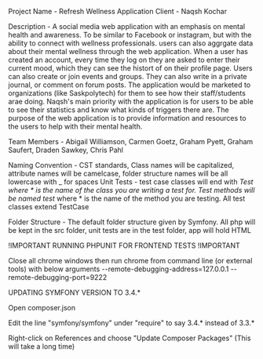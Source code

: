 Project Name - Refresh Wellness Application
Client - Naqsh Kochar

Description - A social media web application with an emphasis on mental health and awareness. To be similar to Facebook or instagram, but with the ability to connect with wellness professionals. users can also aggrgate data about their mental wellness through the web application. When a user has created an account, every time they log on they are asked to enter their current mood, which they can see the histort of on their profile page. Users can also create or join events and groups. They can also write in a private journal, or comment on forum posts. The application would be marketed to organizations (like Saskpolytech) for them to see how their staff/students arae doing. Naqsh's main priority with the application is for users to be able to see their statistics and know what kinds of triggers there are. The purpose of the web application is to provide information and resources to the users to help with their mental health. 

Team Members - Abigail Williamson, Carmen Goetz, Graham Pyett, Graham Saufert, Draden Sawkey, Chris Pahl

Naming Convention - CST standards, Class names will be capitalized, attribute names will be camelcase, folder structure names will be all lowercase with _ for spaces
Unit Tests - test case classes will end with *Test where * is the name of the class you are writing a test for. Test methods will be named test* where * is the name of the method you are testing. All test classes extend TestCase

Folder Structure - The default folder structure given by Symfony. All php will be kept in the src folder, unit tests are in the test folder, app will hold HTML




!IMPORTANT
RUNNING PHPUNIT FOR FRONTEND TESTS
!IMPORTANT

Close all chrome windows then run chrome from command line (or external tools) with below arguments
--remote-debugging-address=127.0.0.1 --remote-debugging-port=9222


UPDATING SYMFONY VERSION TO 3.4.*

Open composer.json

Edit the line "symfony/symfony" under "require" to say 3.4.* instead of 3.3.*

Right-click on References and choose "Update Composer Packages" (This will take a long time)
